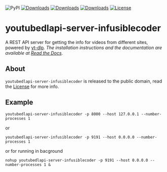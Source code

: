 ![PyPI](https://img.shields.io/pypi/v/youtubedlapi-server-infusiblecoder)
[![Downloads](https://static.pepy.tech/badge/youtubedlapi-server-infusiblecoder)](https://pepy.tech/project/youtubedlapi-server-infusiblecoder)
[![Downloads](https://static.pepy.tech/badge/youtubedlapi-server-infusiblecoder/month)](https://pepy.tech/project/youtubedlapi-server-infusiblecoder)
[![Downloads](https://static.pepy.tech/badge/youtubedlapi-server-infusiblecoder/week)](https://pepy.tech/project/youtubedlapi-server-infusiblecoder)
[![License](https://img.shields.io/badge/License-MIT-blue.svg)](https://img.shields.io/badge/License-MIT-blue.svg)


youtubedlapi-server-infusiblecoder
=====================

A REST API server for getting the info for videos from different sites, powered by [yt-dlp](https://github.com/yt-dlp/yt-dlp)_.
The installation instructions and the documentation are available at [Read the Docs](https://youtubedlapi-server-infusiblecoder.readthedocs.io/)_.

About
-----

``youtubedlapi-server-infusiblecoder`` is released to the public domain, read the [License](https://raw.githubusercontent.com/syedusama5556/youtubedlapi-server-infusiblecoder/master/LICENSE.md) for more info.


Example
-----

``youtubedlapi-server-infusiblecoder -p 8000 --host 127.0.0.1 --number-processes 1``

or

``youtubedlapi-server-infusiblecoder -p 9191 --host 0.0.0.0 --number-processes 1``

or for running in bacground 

``nohup youtubedlapi-server-infusiblecoder -p 9191 --host 0.0.0.0 --number-processes 1 &``

